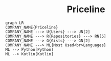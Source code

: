<h1 align="center">Priceline</h1>

```mermaid
graph LR
COMPANY_NAME{Priceline}
COMPANY_NAME ---> U{Users} ---> UN[2]
COMPANY_NAME ---> R{Repositories} ---> RN[5]
COMPANY_NAME ---> G{Gists} ---> GN[2]
COMPANY_NAME ---> ML{Most Used<br>Languages}
ML --> Python[Python]
ML --> Kotlin[Kotlin]
```
